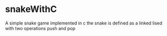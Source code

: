 # snakeWithC
A simple snake game implemented in c 
the snake is defined as a linked lised with two operations push and pop
